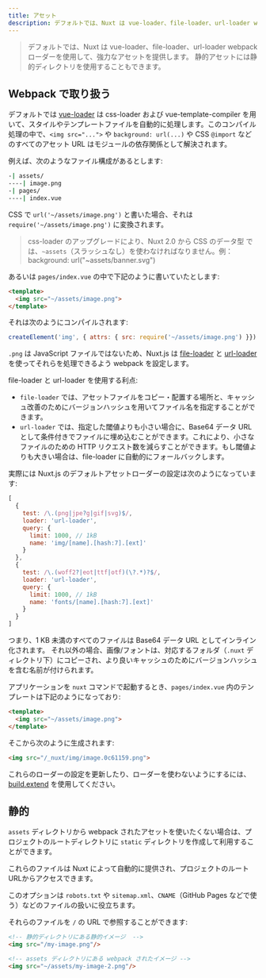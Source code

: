 ```yaml
---
title: アセット
description: デフォルトでは、Nuxt は vue-loader、file-loader、url-loader webpack ローダーを使用して、強力なアセットを提供します。静的アセットには静的ディレクトリを使用することもできます。
---
```


> デフォルトでは、Nuxt は vue-loader、file-loader、url-loader webpack ローダーを使用して、強力なアセットを提供します。 静的アセットには静的ディレクトリを使用することもできます。

## Webpack で取り扱う

デフォルトでは [vue-loader](http://vue-loader.vuejs.org/) は css-loader および vue-template-compiler を用いて、スタイルやテンプレートファイルを自動的に処理します。このコンパイル処理の中で、`<img src="...">` や `background: url(...)` や CSS `@import` などのすべてのアセット URL はモジュールの依存関係として解決されます。

例えば、次のようなファイル構成があるとします:

```bash
-| assets/
----| image.png
-| pages/
----| index.vue
```

CSS で `url('~/assets/image.png')` と書いた場合、それは `require('~/assets/image.png')` に変換されます。

> css-loader のアップグレードにより、Nuxt 2.0 から CSS のデータ型  <url> では、`~assets`（スラッシュなし）を使わなければなりません。例：background: url("~assets/banner.svg")

あるいは `pages/index.vue` の中で下記のように書いていたとします:

```html
<template>
  <img src="~/assets/image.png">
</template>
```

それは次のようにコンパイルされます:

```js
createElement('img', { attrs: { src: require('~/assets/image.png') }})
```

`.png` は JavaScript ファイルではないため、Nuxt.js は [file-loader](https://github.com/webpack/file-loader) と [url-loader](https://github.com/webpack/url-loader) を使ってそれらを処理できるよう webpack を設定します。

file-loader と url-loader を使用する利点:

- `file-loader` では、アセットファイルをコピー・配置する場所と、キャッシュ改善のためにバージョンハッシュを用いてファイル名を指定することができます。
- `url-loader` では、指定した閾値よりも小さい場合に、Base64 データ URL として条件付きでファイルに埋め込むことができます。これにより、小さなファイルのための HTTP リクエスト数を減らすことができます。もし閾値よりも大きい場合は、file-loader に自動的にフォールバックします。

実際には Nuxt.js のデフォルトアセットローダーの設定は次のようになっています:

```js
[
  {
    test: /\.(png|jpe?g|gif|svg)$/,
    loader: 'url-loader',
    query: {
      limit: 1000, // 1kB
      name: 'img/[name].[hash:7].[ext]'
    }
  },
  {
    test: /\.(woff2?|eot|ttf|otf)(\?.*)?$/,
    loader: 'url-loader',
    query: {
      limit: 1000, // 1kB
      name: 'fonts/[name].[hash:7].[ext]'
    }
  }
]
```

つまり、1 KB 未満のすべてのファイルは Base64 データ URL としてインライン化されます。 それ以外の場合、画像/フォントは、対応するフォルダ（`.nuxt` ディレクトリ下）にコピーされ、より良いキャッシュのためにバージョンハッシュを含む名前が付けられます。

アプリケーションを `nuxt` コマンドで起動するとき、`pages/index.vue` 内のテンプレートは下記のようになっており:

```html
<template>
  <img src="~/assets/image.png">
</template>
```

そこから次のように生成されます:

```html
<img src="/_nuxt/img/image.0c61159.png">
```

これらのローダーの設定を更新したり、ローダーを使わないようにするには、[build.extend](/api/configuration-build#extend) を使用してください。

## 静的

`assets` ディレクトリから webpack されたアセットを使いたくない場合は、プロジェクトのルートディレクトリに `static` ディレクトリを作成して利用することができます。

これらのファイルは Nuxt によって自動的に提供され、プロジェクトのルートURLからアクセスできます。

このオプションは `robots.txt` や `sitemap.xml`、`CNAME`（GitHub Pages などで使う）などのファイルの扱いに役立ちます。

それらのファイルを `/` の URL で参照することができます:

```html
<!-- 静的ディレクトリにある静的イメージ  -->
<img src="/my-image.png"/>

<!-- assets ディレクトリにある webpack されたイメージ -->
<img src="~/assets/my-image-2.png"/>
```

